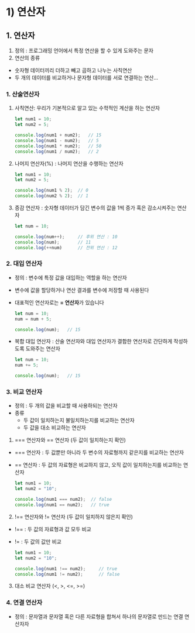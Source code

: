 # 1) 연산자

## 1. 연산자

1. 정의 : 프로그래밍 언어에서 특정 연산을 할 수 있게 도와주는 문자
2. 연산의 종류

- 숫자형 데이터끼리 더하고 빼고 곱하고 나누는 사칙연산
- 두 개의 데이터를 비교하거나 문자형 데이터를 서로 연결하는 연산...


### 1. 산술연산자

1. 사칙연산:  우리가 기본적으로 알고 있는 수학적인 계산을 하는 연산자

    ``` javascript
    let num1 = 10;
    let num2 = 5;

    console.log(num1 + num2);   // 15
    console.log(num1 - num2);   // 5
    console.log(num1 * num2);   // 50
    console.log(num1 / num2);   // 2
    ```

2. 나머지 연산자(%) : 나머지 연산을 수행하는 연산자

    ``` javascript
    let num1 = 10;
    let num2 = 5;

    console.log(num1 % 2);  // 0
    console.log(num2 % 2);  // 1
    ```

3. 증감 연산자 : 숫자형 데이터가 담긴 변수의 값을 1씩 증가 혹은 감소시켜주는 연산자

    ``` javascript
    let num = 10;

    console.log(num++);     // 후위 연산 : 10
    console.log(num);       // 11
    console.log(++num)      // 전위 연산 : 12
    ```


### 2. 대입 연산자

- 정의 : 변수에 특정 값을 대입하는 역할을 하는 연산자
- 변수에 값을 할당하거나 연산 결과를 변수에 저장할 때 사용된다
- 대표적인 연산자로는 <strong>= 연산자</strong>가 있습니다

    ``` javascript
    let num = 10;
    num = num + 5;  

    console.log(num);   // 15
    ```

- 복합 대입 연산자 : 산술 연산자와 대입 연산자가 결합한 연산자로 간단하게 작성하도록 도와주는 연산자

    ``` javascript
    let num = 10;
    num += 5;

    console.log(num);   // 15
    ```


### 3. 비교 연산자

- 정의 : 두 개의 값을 비교할 때 사용하되는 연산자
- 종류
    - 두 값이 일치하는지 불일치하는지를 비교하는 연산자
    - 두 값을 대소 비교하는 연산자

1. === 연산자와 == 연산자 (두 값이 일치하는지 확인)

- === 연산자 : 두 값뿐만 아니라 두 변수의 자료형까지 같은지를 비교하는 연산자
- == 연산자 : 두 값의 자료형은 비교하지 않고, 오직 값이 일치하는지를 비교하는 연산자

    ``` javascript
    let num1 = 10;
    let num2 = "10";

    console.log(num1 === num2);  // false
    console.log(num1 == num2);   // true
    ```

2. !== 연산자와 != 연산자 (두 값이 일치하지 않은지 확인)

- !== : 두 값의 자료형과 값 모두 비교
- != : 두 값의 값만 비교

    ``` javascript
    let num1 = 10;
    let num2 = "10";

    console.log(num1 !== num2);     // true
    console.log(num1 != num2);      // false
    ```

3. 대소 비교 연산자 (<, >, <=, >=)


### 4. 연결 연산자

- 정의 : 문자열과 문자열 혹은 다른 자료형을 합쳐서 하나의 문자열로 만드는 연결 연산자자